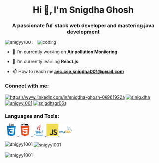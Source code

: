 <h1 align="center">Hi 👋, I'm Snigdha Ghosh</h1>
<h3 align="center">A passionate full stack web developer and mastering java development</h3>
<img align="right" alt="coding" width="400" src="https://encrypted-tbn0.gstatic.com/images?q=tbn:ANd9GcSPwrk9waUs4Hx-RsgNRN2sQmVYFAK8xtuplqKKijcc0w&s">

<p align="left"> <img src="https://komarev.com/ghpvc/?username=snigyy1001&label=Profile%20views&color=0e75b6&style=flat" alt="snigyy1001" /> </p>

- 🔭 I’m currently working on **Air pollution Monitoring**

- 🌱 I’m currently learning **React.js**

- 📫 How to reach me **aec.cse.snigdha001@gmail.com**

<h3 align="left">Connect with me:</h3>
<p align="left">
<a href="https://linkedin.com/in/https://www.linkedin.com/in/snigdha-ghosh-06961922a" target="blank"><img align="center" src="https://raw.githubusercontent.com/rahuldkjain/github-profile-readme-generator/master/src/images/icons/Social/linked-in-alt.svg" alt="https://www.linkedin.com/in/snigdha-ghosh-06961922a" height="30" width="40" /></a>
<a href="https://instagram.com/s.nig.dha" target="blank"><img align="center" src="https://raw.githubusercontent.com/rahuldkjain/github-profile-readme-generator/master/src/images/icons/Social/instagram.svg" alt="s.nig.dha" height="30" width="40" /></a>
<a href="https://www.leetcode.com/snigyy_001" target="blank"><img align="center" src="https://raw.githubusercontent.com/rahuldkjain/github-profile-readme-generator/master/src/images/icons/Social/leet-code.svg" alt="snigyy_001" height="30" width="40" /></a>
<a href="https://auth.geeksforgeeks.org/user/snigdhagr06s" target="blank"><img align="center" src="https://raw.githubusercontent.com/rahuldkjain/github-profile-readme-generator/master/src/images/icons/Social/geeks-for-geeks.svg" alt="snigdhagr06s" height="30" width="40" /></a>
</p>

<h3 align="left">Languages and Tools:</h3>
<p align="left"> <a href="https://www.w3schools.com/css/" target="_blank" rel="noreferrer"> <img src="https://raw.githubusercontent.com/devicons/devicon/master/icons/css3/css3-original-wordmark.svg" alt="css3" width="40" height="40"/> </a> <a href="https://www.w3.org/html/" target="_blank" rel="noreferrer"> <img src="https://raw.githubusercontent.com/devicons/devicon/master/icons/html5/html5-original-wordmark.svg" alt="html5" width="40" height="40"/> </a> <a href="https://www.java.com" target="_blank" rel="noreferrer"> <img src="https://raw.githubusercontent.com/devicons/devicon/master/icons/java/java-original.svg" alt="java" width="40" height="40"/> </a> <a href="https://developer.mozilla.org/en-US/docs/Web/JavaScript" target="_blank" rel="noreferrer"> <img src="https://raw.githubusercontent.com/devicons/devicon/master/icons/javascript/javascript-original.svg" alt="javascript" width="40" height="40"/> </a> <a href="https://www.mysql.com/" target="_blank" rel="noreferrer"> <img src="https://raw.githubusercontent.com/devicons/devicon/master/icons/mysql/mysql-original-wordmark.svg" alt="mysql" width="40" height="40"/> </a> </p>

<p><img align="left" src="https://github-readme-stats.vercel.app/api/top-langs?username=snigyy1001&show_icons=true&locale=en&layout=compact" alt="snigyy1001" /></p>

<p>&nbsp;<img align="center" src="https://github-readme-stats.vercel.app/api?username=snigyy1001&show_icons=true&locale=en" alt="snigyy1001" /></p>

<p><img align="center" src="https://github-readme-streak-stats.herokuapp.com/?user=snigyy1001&" alt="snigyy1001" /></p>
